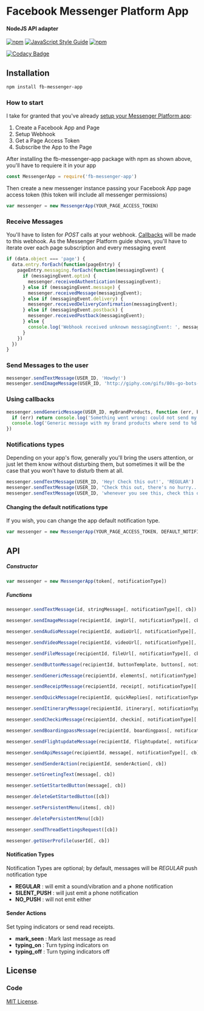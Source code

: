 # Facebook Messenger Platform App

#### NodeJS API adapter

[![npm](https://img.shields.io/npm/v/npm.svg)](https://www.npmjs.com/package/fb-messenger-app) [![JavaScript Style Guide](https://img.shields.io/badge/code%20style-standard-brightgreen.svg)](http://standardjs.com/) [![npm](https://img.shields.io/github/license/mashape/apistatus.svg)](LICENSE)

[![Codacy Badge](https://api.codacy.com/project/badge/Grade/e49cfaf866174e5fa9053cc2e894927f)](https://www.codacy.com/app/charlesaraya/fb-messenger-app?utm_source=github.com&amp;utm_medium=referral&amp;utm_content=charlesaraya/fb-messenger-app&amp;utm_campaign=Badge_Grade)

## Installation

```bash
npm install fb-messenger-app
```

### How to start

I take for granted that you've already [setup your Messenger Platform app](https://developers.facebook.com/docs/messenger-platform/quickstart):

1. Create a Facebook App and Page
2. Setup Webhook
3. Get a Page Access Token
4. Subscribe the App to the Page

After installing the fb-messenger-app package with npm as shown above, you'll have to requiere it in your app

```js
const MessengerApp = require('fb-messenger-app')
```

Then create a new messenger instance passing your Facebook App page access token (this token will include all messenger permissions)

```js
var messenger = new MessengerApp(YOUR_PAGE_ACCESS_TOKEN)
```

### Receive Messages

You'll have to listen for _POST_ calls at your webhook. [Callbacks](https://developers.facebook.com/docs/messenger-platform/webhook-reference#format) will be made to this webhook. As the Messenger Platform guide shows, you'll have to iterate over each page subscription and every messaging event

```js
if (data.object === 'page') {
  data.entry.forEach(function(pageEntry) {
    pageEntry.messaging.forEach(function(messagingEvent) {
      if (messagingEvent.optin) {
        messenger.receivedAuthentication(messagingEvent);
      } else if (messagingEvent.message) {
        messenger.receivedMessage(messagingEvent);
      } else if (messagingEvent.delivery) {
        messenger.receivedDeliveryConfirmation(messagingEvent);
      } else if (messagingEvent.postback) {
        messenger.receivedPostback(messagingEvent);
      } else {
        console.log('Webhook received unknown messagingEvent: ', messagingEvent);
      }
    })
  })
}
```

### Send Messages to the user

```js
messenger.sendTextMessage(USER_ID, 'Howdy!')
messenger.sendImageMessage(USER_ID, 'http://giphy.com/gifs/80s-go-bots-go-bots-wiNiBviTrV6ww')
```

### Using callbacks

```js
messenger.sendGenericMessage(USER_ID, myBrandProducts, function (err, body) {
  if (err) return console.log('Something went wrong: could not send my brand products')
  console.log('Generic message with my brand products where send to %d', USER_ID)
})
```

### Notifications types

Depending on your app's flow, generally you'll bring the users attention, or just let them know without disturbing them, but sometimes it will be the case that you won't have to disturb them at all.

```js
messenger.sendTextMessage(USER_ID, 'Hey! Check this out!', 'REGULAR')
messenger.sendTextMessage(USER_ID, "Check this out, there's no hurry...", 'SILENT_PUSH')
messenger.sendTextMessage(USER_ID, 'whenever you see this, check this out', 'NO_PUSH')
```
#### Changing the default notifications type

If you wish, you can change the app default notification type.

```js
var messenger = new MessengerApp(YOUR_PAGE_ACCESS_TOKEN, DEFAULT_NOTIFICATION_TYPE)
```

## API

##### Constructor

```js
var messenger = new MessengerApp(token[, notificationType])
```

##### Functions

```js
messenger.sendTextMessage(id, stringMessage[, notificationType][, cb])

messenger.sendImageMessage(recipientId, imgUrl[, notificationType][, cb])

messenger.sendAudioMessage(recipientId, audioUrl[, notificationType][, cb])

messenger.sendVideoMessage(recipientId, videoUrl[, notificationType][, cb])

messenger.sendFileMessage(recipientId, fileUrl[, notificationType][, cb])

messenger.sendButtonMessage(recipientId, buttonTemplate, buttons[, notificationType][, cb])

messenger.sendGenericMessage(recipientId, elements[, notificationType][, cb])

messenger.sendReceiptMessage(recipientId, receipt[, notificationType][, cb])

messenger.sendQuickMessage(recipientId, quickReplies[, notificationType][, cb])

messenger.sendItineraryMessage(recipientId, itinerary[, notificationType][, cb])

messenger.sendCheckinMessage(recipientId, checkin[, notificationType][, cb])

messenger.sendBoardingpassMessage(recipientId, boardingpass[, notificationType][, cb])

messenger.sendFlightupdateMessage(recipientId, flightupdate[, notificationType][, cb])

messenger.sendApiMessage(recipientId, message[, notificationType][, cb])

messenger.sendSenderAction(recipientId, senderAction[, cb])

messenger.setGreetingText(message[, cb])

messenger.setGetStartedButton(message[, cb])

messenger.deleteGetStartedButton([cb])

messenger.setPersistentMenu(items[, cb])

messenger.deletePersistentMenu([cb])

messenger.sendThreadSettingsRequest([cb])

messenger.getUserProfile(userId[, cb])
```

#### Notification Types

Notification Types are optional; by default, messages will be _REGULAR_ push notification type
 - __REGULAR__ : will emit a sound/vibration and a phone notification
 - __SILENT_PUSH__ : will just emit a phone notification
 - __NO_PUSH__ : will not emit either

#### Sender Actions

Set typing indicators or send read receipts.
- __mark_seen__ : Mark last message as read
- __typing_on__ : Turn typing indicators on
- __typing_off__ : Turn typing indicators off

## License

### Code

[MIT License](https://github.com/charlesaraya/fb-messenger-app/blob/master/LICENSE).